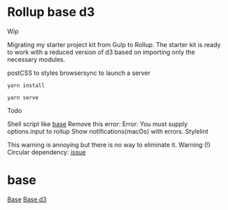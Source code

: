 
# Rollup base d3

Wip

Migrating my starter project kit from Gulp to Rollup. The starter kit is ready to work with a reduced version of d3 based on importing only the necessary modules.

postCSS to styles
browsersync to launch a server

```
yarn install
```

```
yarn serve
```

Todo

Shell script like [base](https://github.com/jorgeatgu/base/blob/master/initCSS.sh)
Remove this error: Error: You must supply options.input to rollup
Show notifications(macOs) with errors.
Stylelint

This warning is annoying but there is no way to eliminate it.
Warning (!) Circular dependency: [issue](https://github.com/d3/d3-selection/issues/168)


# base

[Base](https://github.com/jorgeatgu/base)
[Base d3](https://github.com/jorgeatgu/base-d3)
